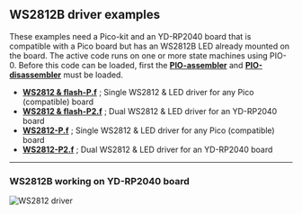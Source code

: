## WS2812B driver examples

These examples need a Pico-kit and an YD-RP2040 board that is compatible with a Pico board but has an
WS2812B LED already mounted on the board. The active code runs on one or more state machines using PIO-0.
Before this code can be loaded, first the [****PIO-assembler****](../../Tools/PIO-assembler.f) and [****PIO-disassembler****](../../Tools/PIO-disassembler.f) must be loaded.

- [****WS2812 & flash-P.f****](WS2812%20&%20flash-P.f) ; Single WS2812 & LED driver for any Pico (compatible) board
- [****WS2812 & flash-P2.f****](WS2812%20&520flash-P2.f) ; Dual WS2812 & LED driver for an YD-RP2040 board
- [****WS2812-P.f****](WS2812-P.f) ; Single WS2812 & LED driver for any Pico (compatible) board
- [****WS2812-P2.f****](WS2812-P2.f) ; Dual WS2812 & LED driver for an YD-RP2040 board

***
### WS2812B working on YD-RP2040 board ###
![WS2812 driver](https://github.com/WillemOuwerkerk/noForth-T-hardware-examples-RP2040-/assets/11397265/6ef887ac-da08-47f6-af74-f2c98076eaab)
